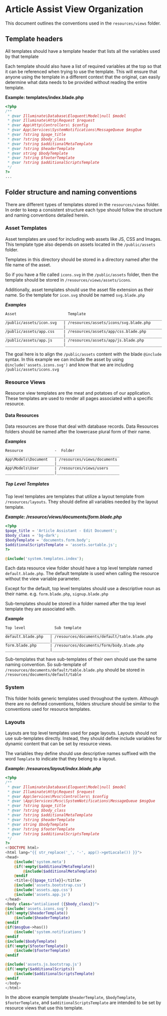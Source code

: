 # Article Assist View Organization #

This document outlines the conventions used in the `resources/views` folder.

## Template headers ##
All templates should have a template header that lists all the variables used by that template

Each template should also have a list of required variables at the top so
that it can be referenced when trying to use the template. This will ensure that
anyone using the template in a different context that the original, can easily determine
what data needs to be provided without reading the entire template.

**Example: templates/index.blade.php**
```PHP 
<?php
/**
 * @var Illuminate\Database\Eloquent\Model|null $model
 * @var Illuminate\Http\Request $request
 * @var App\Http\Controllers\ $config
 * @var App\Services\SystemNotifications\MessageQueue $msgQue
 * @var ?string $page_title
 * @var ?string $body_class
 * @var ?string $additionalMetaTemplate
 * @var ?string $headerTemplate
 * @var string $bodyTemplate
 * @var ?string $footerTemplate
 * @var ?string $additionalScriptsTemplate
 */
?>
...
```

## Folder structure and naming conventions ##
There are different types of templates stored in the `resources/views` folder.
In order to keep a consistent structure each type should follow 
the structure and naming conventions detailed herein.

### Asset Templates ###
Asset templates are used for including web assets like JS, CSS and Images. 
This template type also depends on assets located in 
the `/public/assets` folder.

Templates in this directory should be stored in a directory 
named after the file name of the asset.

So if you have a file called `icons.svg` in the `/public/assets` folder, 
then the template should be stored in 
`/resources/views/assets/icons`.

Additionally, asset templates should use the asset file extension 
as their name. So the template for `icon.svg` should be named `svg.blade.php`

***Examples***
```
Asset                       Template
______________________________________________________________________
/public/assets/icon.svg   | /resources/assets/icons/svg.blade.php
__________________________|___________________________________________
/public/assets/app.css    | /resources/assets/app/css.blade.php
__________________________|___________________________________________
/public/assets/app.js     | /resources/assets/app/js.blade.php
__________________________|___________________________________________
```

The goal here is to align the `/public/assets` content with 
the blade `@include` syntax. In this example we can include the 
asset by using `@include('assets.icons.svg')` and know 
that we are including `/public/assets/icons.svg`

### Resource Views ###
Resource view templates are the meat and potatoes of our application. 
These templates are used to render all pages associated with 
a specific resource.

#### Data Resources ####
Data resources are those that deal with database records. 
Data Resources folders should be named after the lowercase plural form of their name.

***Examples***

```
Resource              -  Folder     
___________________________________________________
App\Models\Document   | /resources/views/documents
______________________|____________________________
App\Models\User       | /resources/views/users
______________________|____________________________
```
##### Top Level Templates #####
Top level templates are templates that utilize a 
layout template from `/resources/layouts`. They should define 
all variables needed by the layout template.

***Example: /resource/views/documents/form.blade.php***
```php
<?php
$page_title = 'Article Assistant - Edit Document';
$body_class = 'bg-dark';
$bodyTemplate = 'documents.form.body';
$additionalScriptsTemplate = 'assets.sortable.js';
?>

@include('system.templates.index');
```
Each data resource view folder should have a top level 
template named `default.blade.php`. The default template is used 
when calling the resource without the view variable parameter.

Except for the default, top level templates should use a descriptive noun 
as their name. e.g. `form.blade.php`, `signup.blade.php`

Sub-templates should be stored in a folder named after the top level 
template they are associated with. 

***Example*** 
```
Top level             Sub template 
___________________________________________________
default.blade.php   | /resources/documents/default/table.blade.php
____________________|______________________________
form.blade.php      | /resources/documents/form/body.blade.php
____________________|______________________________
```

Sub-templates that have sub-templates of their own should use the same naming convention.
So sub-template of `/resources/documents/default/table.blade.php` 
should be stored in `/resources/documents/default/table`

### System ###
This folder holds generic templates used throughout the system.
Although there are no defined conventions, folders structure 
should be similar to the conventions used for resource templates. 

### Layouts ###
Layouts are top level templates used for page layouts.
Layouts should not use sub-templates directly. Instead, they should define
include variables for dynamic content that can be set by resource views.

The variables they define should use descriptive names suffixed with 
the word `Template` to indicate that they belong to a layout. 

***Example: /resources/layout/index.blade.php***

```php
<?php
/**
 * @var Illuminate\Database\Eloquent\Model|null $model
 * @var Illuminate\Http\Request $request
 * @var App\Services\Mvsc\Controllers\ $config
 * @var \App\Services\Mvsc\SystemNotifications\MessageQueue $msgQue
 * @var ?string $page_title
 * @var ?string $body_class
 * @var ?string $additionalMetaTemplate
 * @var ?string $headerTemplate
 * @var string $bodyTemplate
 * @var ?string $footerTemplate
 * @var ?string $additionalScriptsTemplate
 */
?>
<!DOCTYPE html>
<html lang="{{ str_replace('_', '-', app()->getLocale()) }}">
<head>
    @include('system.meta')
    @if(!empty($additionalMetaTemplate))
        @include($additionalMetaTemplate)
    @endif
    <title>{{$page_title}}</title>
    @include('assets.bootstrap.css')
    @include('assets.app.css')
    @include('assets.app.js')
</head>
<body class="antialiased {{$body_class}}">
@include('assets.icons.svg')
@if(!empty($headerTemplate))
    @include($headerTemplate)
@endif
@if($msgQue->has())
    @include('system.notifications')
@endif
@include($bodyTemplate)
@if(!empty($footerTemplate))
    @include($footerTemplate)
@endif

@include('assets.js.bootstrap.js')
@if(!empty($additionalScripts))
    @include($additionalScriptsTemplate)
@endif
</body>
</html>
```
In the above example template `$headerTemplate`, `$bodyTemplate`, `$footerTemplate`, and `$additionalScriptsTemplate`
are intended to be set by resource views that use this template.
